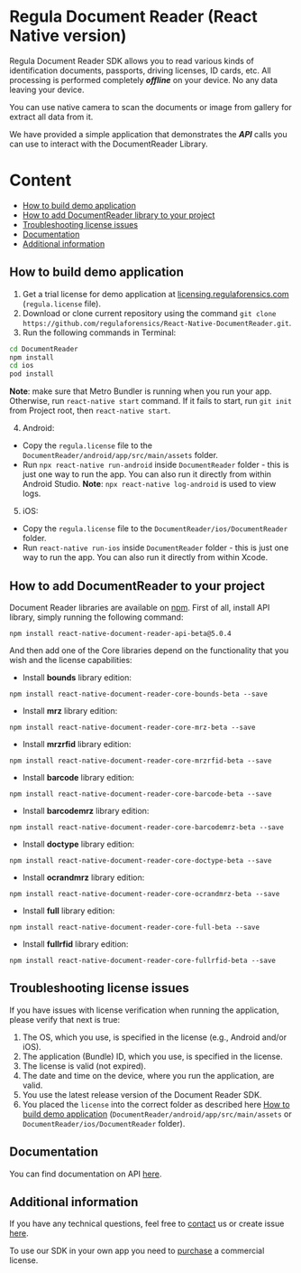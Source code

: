 
#  Regula Document Reader (React Native version)
Regula Document Reader SDK allows you to read various kinds of identification documents, passports, driving licenses, ID cards, etc. All processing is performed completely  _**offline**_  on your device. No any data leaving your device.

You can use native camera to scan the documents or image from gallery for extract all data from it.

We have provided a simple application that demonstrates the  _**API**_  calls you can use to interact with the DocumentReader Library.

# Content
* [How to build demo application](#how-to-build-demo-application)
* [How to add DocumentReader library to your project](#how-to-add-documentreader-to-your-project)
* [Troubleshooting license issues](#troubleshooting-license-issues)
* [Documentation](#documentation)
* [Additional information](#additional-information)

## How to build demo application
1. Get a trial license for demo application at  [licensing.regulaforensics.com](https://licensing.regulaforensics.com/)  (`regula.license`  file).
2. Download or clone current repository using the command `git clone https://github.com/regulaforensics/React-Native-DocumentReader.git`.
3. Run the following commands in Terminal:
```bash
cd DocumentReader
npm install
cd ios
pod install
```

**Note**: make sure that Metro Bundler is running when you run your app. Otherwise, run `react-native start` command. If it fails to start, run `git init` from Project root, then `react-native start`.


4. Android:
  * Copy the `regula.license` file to the `DocumentReader/android/app/src/main/assets` folder.
  * Run `npx react-native run-android` inside `DocumentReader` folder - this is just one way to run the app. You can also run it directly from within Android Studio. **Note**: `npx react-native log-android` is used to view logs.

5. iOS:
  * Copy the `regula.license` file to the `DocumentReader/ios/DocumentReader` folder.
  * Run `react-native run-ios` inside `DocumentReader` folder - this is just one way to run the app. You can also run it directly from within Xcode.

## How to add DocumentReader to your project
Document Reader libraries are available on [npm](https://www.npmjs.com/~regula).
First of all, install API library, simply running the following command:
```
npm install react-native-document-reader-api-beta@5.0.4
```

And then add one of the Core libraries depend on the functionality that you wish and the license capabilities:

* Install **bounds** library edition:
```
npm install react-native-document-reader-core-bounds-beta --save
```

* Install **mrz** library edition:
```
npm install react-native-document-reader-core-mrz-beta --save
```

* Install **mrzrfid** library edition:
```
npm install react-native-document-reader-core-mrzrfid-beta --save
```

* Install **barcode** library edition:
```
npm install react-native-document-reader-core-barcode-beta --save
```

* Install **barcodemrz** library edition:
```
npm install react-native-document-reader-core-barcodemrz-beta --save
```

* Install **doctype** library edition:
```
npm install react-native-document-reader-core-doctype-beta --save
```

* Install **ocrandmrz** library edition:
```
npm install react-native-document-reader-core-ocrandmrz-beta --save
```

* Install **full** library edition:
```
npm install react-native-document-reader-core-full-beta --save
```

* Install **fullrfid** library edition:
```
npm install react-native-document-reader-core-fullrfid-beta --save
```

## Troubleshooting license issues
If you have issues with license verification when running the application, please verify that next is true:
1.  The OS, which you use, is specified in the license (e.g., Android and/or iOS).
2.  The application (Bundle) ID, which you use, is specified in the license.
3. The license is valid (not expired).
4. The date and time on the device, where you run the application, are valid.
5. You use the latest release version of the Document Reader SDK.
6. You placed the  `license` into the correct folder as described here [How to build demo application](#how-to-build-demo-application) (`DocumentReader/android/app/src/main/assets` or `DocumentReader/ios/DocumentReader` folder).

## Documentation
You can find documentation on API [here](https://docs.regulaforensics.com/react-native).

## Additional information
If you have any technical questions, feel free to [contact](mailto:support@regulaforensics.com) us or create issue [here](https://github.com/regulaforensics/React-Native-DocumentReader/issues).

To use our SDK in your own app you need to [purchase](https://pipedrivewebforms.com/form/394a3706041290a04fbd0d18e7d7810f1841159) a commercial license.
